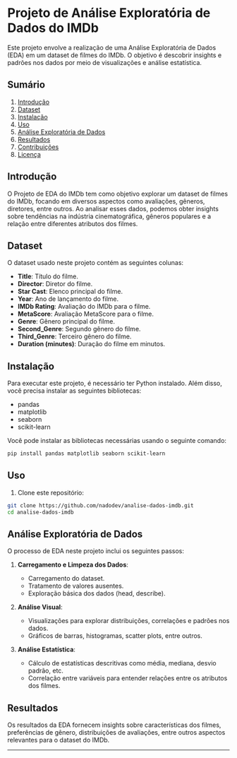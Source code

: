 # Projeto de Análise Exploratória de Dados do IMDb

Este projeto envolve a realização de uma Análise Exploratória de Dados (EDA) em um dataset de filmes do IMDb. O objetivo é descobrir insights e padrões nos dados por meio de visualizações e análise estatística.

## Sumário

1. [Introdução](#introdução)
2. [Dataset](#dataset)
3. [Instalação](#instalação)
4. [Uso](#uso)
5. [Análise Exploratória de Dados](#análise-exploratória-de-dados)
6. [Resultados](#resultados)
7. [Contribuições](#contribuições)
8. [Licença](#licença)

## Introdução

O Projeto de EDA do IMDb tem como objetivo explorar um dataset de filmes do IMDb, focando em diversos aspectos como avaliações, gêneros, diretores, entre outros. Ao analisar esses dados, podemos obter insights sobre tendências na indústria cinematográfica, gêneros populares e a relação entre diferentes atributos dos filmes.

## Dataset

O dataset usado neste projeto contém as seguintes colunas:

- **Title**: Título do filme.
- **Director**: Diretor do filme.
- **Star Cast**: Elenco principal do filme.
- **Year**: Ano de lançamento do filme.
- **IMDb Rating**: Avaliação do IMDb para o filme.
- **MetaScore**: Avaliação MetaScore para o filme.
- **Genre**: Gênero principal do filme.
- **Second_Genre**: Segundo gênero do filme.
- **Third_Genre**: Terceiro gênero do filme.
- **Duration (minutes)**: Duração do filme em minutos.

## Instalação

Para executar este projeto, é necessário ter Python instalado. Além disso, você precisa instalar as seguintes bibliotecas:

- pandas
- matplotlib
- seaborn
- scikit-learn

Você pode instalar as bibliotecas necessárias usando o seguinte comando:

```bash
pip install pandas matplotlib seaborn scikit-learn
```


## Uso

1. Clone este repositório:

```bash
git clone https://github.com/nadodev/analise-dados-imdb.git
cd analise-dados-imdb
```

## Análise Exploratória de Dados

O processo de EDA neste projeto inclui os seguintes passos:

1. **Carregamento e Limpeza dos Dados**:
    - Carregamento do dataset.
    - Tratamento de valores ausentes.
    - Exploração básica dos dados (head, describe).

2. **Análise Visual**:
    - Visualizações para explorar distribuições, correlações e padrões nos dados.
    - Gráficos de barras, histogramas, scatter plots, entre outros.

3. **Análise Estatística**:
    - Cálculo de estatísticas descritivas como média, mediana, desvio padrão, etc.
    - Correlação entre variáveis para entender relações entre os atributos dos filmes.

## Resultados

Os resultados da EDA fornecem insights sobre características dos filmes, preferências de gênero, distribuições de avaliações, entre outros aspectos relevantes para o dataset do IMDb.

---